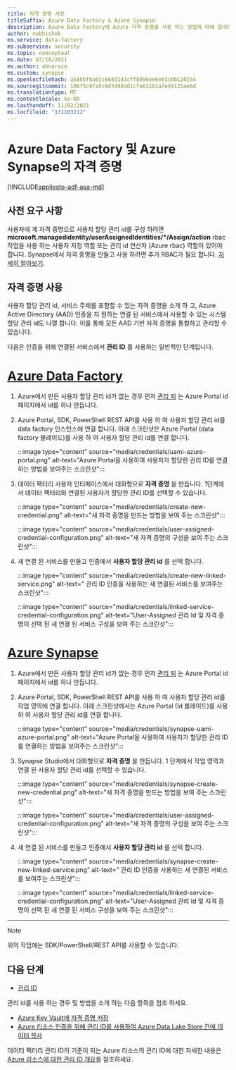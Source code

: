 ```yaml
---
title: 자격 증명 사용
titleSuffix: Azure Data Factory & Azure Synapse
description: Azure Data Factory에 Azure 자격 증명을 사용 하는 방법에 대해 알아봅니다.
author: nabhishek
ms.service: data-factory
ms.subservice: security
ms.topic: conceptual
ms.date: 07/19/2021
ms.author: abnarain
ms.custom: synapse
ms.openlocfilehash: a588bf8a02c6683143cff8096ee6e03c6b120234
ms.sourcegitcommit: 106f5c9fa5c6d3498dd1cfe63181a7ed4125ae6d
ms.translationtype: MT
ms.contentlocale: ko-KR
ms.lasthandoff: 11/02/2021
ms.locfileid: "131103212"
---
```

# <a name="credentials-in-azure-data-factory-and-azure-synapse"></a>Azure Data Factory 및 Azure Synapse의 자격 증명

[!INCLUDE[appliesto-adf-asa-md](includes/appliesto-adf-asa-md.md)]

## <a name="prerequisites"></a>사전 요구 사항

사용자에 게 자격 증명으로 사용자 할당 관리 id를 구성 하려면 **microsoft.managedidentity/userAssignedIdentities/*/Assign/action** rbac 작업을 사용 하는 사용자 지정 역할 또는 관리 id 연산자 (Azure rbac) 역할이 있어야 합니다. Synapse에서 자격 증명을 만들고 사용 하려면 추가 RBAC가 필요 합니다. [자세히 알아보기](../synapse-analytics/security/synapse-workspace-synapse-rbac-roles.md).

## <a name="using-credentials"></a>자격 증명 사용

사용자 할당 관리 id, 서비스 주체를 포함할 수 있는 자격 증명을 소개 하 고, Azure Active Directory (AAD) 인증을 지 원하는 연결 된 서비스에서 사용할 수 있는 시스템 할당 관리 id도 나열 합니다. 이를 통해 모든 AAD 기반 자격 증명을 통합하고 관리할 수 있습니다.  

다음은 인증을 위해 연결된 서비스에서  **관리 ID** 를 사용하는 일반적인 단계입니다. 

# <a name="azure-data-factory"></a>[Azure Data Factory](#tab/data-factory)

1. Azure에서 만든 사용자 할당 관리 id가 없는 경우 먼저 [관리 되](https://ms.portal.azure.com/#blade/HubsExtension/BrowseResource/resourceType/Microsoft.ManagedIdentity%2FuserAssignedIdentities) 는 Azure Portal id 페이지에서 id를 하나 만듭니다.

1. Azure Portal, SDK, PowerShell REST API를 사용 하 여 사용자 할당 관리 id를 data factory 인스턴스에 연결 합니다. 아래 스크린샷은 Azure Portal (data factory 블레이드)를 사용 하 여 사용자 할당 관리 id를 연결 합니다.

   :::image type="content" source="media/credentials/uami-azure-portal.png" alt-text="Azure Portal을 사용하여 사용자가 할당한 관리 ID를 연결하는 방법을 보여주는 스크린샷":::

1. 데이터 팩터리 사용자 인터페이스에서 대화형으로 **자격 증명** 을 만듭니다. 1단계에서 데이터 팩터리와 연결된 사용자가 할당한 관리 ID를 선택할 수 있습니다. 

   :::image type="content" source="media/credentials/create-new-credential.png" alt-text="새 자격 증명을 만드는 방법을 보여 주는 스크린샷":::

   :::image type="content" source="media/credentials/user-assigned-credential-configuration.png" alt-text="새 자격 증명의 구성을 보여 주는 스크린샷":::

1. 새 연결 된 서비스를 만들고 인증에서 **사용자 할당 관리 id** 를 선택 합니다.

   :::image type="content" source="media/credentials/create-new-linked-service.png" alt-text=" 관리 ID 인증을 사용하는 새 연결된 서비스를 보여주는 스크린샷":::

   :::image type="content" source="media/credentials/linked-service-credential-configuration.png" alt-text="User-Assigned 관리 Id 및 자격 증명이 선택 된 새 연결 된 서비스 구성을 보여 주는 스크린샷":::

# <a name="azure-synapse"></a>[Azure Synapse](#tab/synapse-analytics)

1. Azure에서 만든 사용자 할당 관리 id가 없는 경우 먼저 [관리 되](https://ms.portal.azure.com/#blade/HubsExtension/BrowseResource/resourceType/Microsoft.ManagedIdentity%2FuserAssignedIdentities) 는 Azure Portal id 페이지에서 id를 하나 만듭니다.

1. Azure Portal, SDK, PowerShell REST API를 사용 하 여 사용자 할당 관리 id를 작업 영역에 연결 합니다. 아래 스크린샷에서는 Azure Portal (Id 블레이드)를 사용 하 여 사용자 할당 관리 id를 연결 합니다.

   :::image type="content" source="media/credentials/synapse-uami-azure-portal.png" alt-text="Azure Portal을 사용하여 사용자가 할당한 관리 ID를 연결하는 방법을 보여주는 스크린샷":::

1. Synapse Studio에서 대화형으로 **자격 증명** 을 만듭니다. 1 단계에서 작업 영역과 연결 된 사용자 할당 관리 id를 선택할 수 있습니다.

   :::image type="content" source="media/credentials/synapse-create-new-credential.png" alt-text="새 자격 증명을 만드는 방법을 보여 주는 스크린샷":::

   :::image type="content" source="media/credentials/user-assigned-credential-configuration.png" alt-text="새 자격 증명의 구성을 보여 주는 스크린샷":::

1. 새 연결 된 서비스를 만들고 인증에서 **사용자 할당 관리 id** 를 선택 합니다.

   :::image type="content" source="media/credentials/synapse-create-new-linked-service.png" alt-text=" 관리 ID 인증을 사용하는 새 연결된 서비스를 보여주는 스크린샷":::

   :::image type="content" source="media/credentials/linked-service-credential-configuration.png" alt-text="User-Assigned 관리 Id 및 자격 증명이 선택 된 새 연결 된 서비스 구성을 보여 주는 스크린샷":::

---

> [!NOTE] 
> 위의 작업에는 SDK/PowerShell/REST API를 사용할 수 있습니다.

## <a name="next-steps"></a>다음 단계

- [관리 ID](data-factory-service-identity.md)

관리 id를 사용 하는 경우 및 방법을 소개 하는 다음 항목을 참조 하세요.

- [Azure Key Vault에 자격 증명 저장](store-credentials-in-key-vault.md)
- [Azure 리소스 인증을 위해 관리 ID를 사용하여 Azure Data Lake Store 간에 데이터 복사](connector-azure-data-lake-store.md)

데이터 팩터리 관리 ID의 기준이 되는 Azure 리소스의 관리 ID에 대한 자세한 내용은 [Azure 리소스에 대한 관리 ID 개요](../active-directory/managed-identities-azure-resources/overview.md)를 참조하세요.
